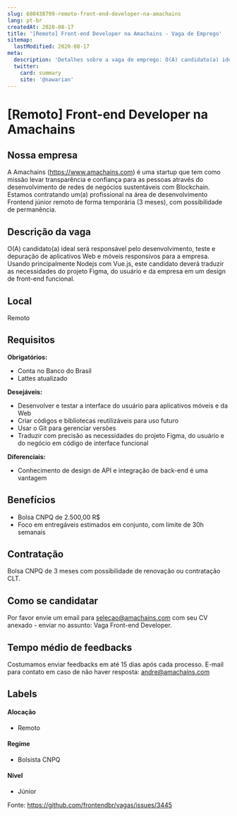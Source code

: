 ```yaml
---
slug: 680438799-remoto-front-end-developer-na-amachains
lang: pt-br
createdAt: 2020-08-17
title: '[Remoto] Front-end Developer na Amachains - Vaga de Emprego'
sitemap:
  lastModified: 2020-08-17
meta:
  description: 'Detalhes sobre a vaga de emprego: O(A) candidato(a) ideal será responsável pelo desenvolvimento, teste e depuração de aplicativos Web e móveis responsivos para a empresa. Usando principalmente Nodejs com Vue.js, este candidato deverá traduzir as necessidades do projeto Figma, do usuário e da empresa em um design de front-end funcional.'
  twitter:
    card: summary
    site: '@nawarian'
---
```


# [Remoto] Front-end Developer na Amachains

## Nossa empresa

A Amachains (https://www.amachains.com) é uma startup que tem como missão levar transparência e confiança para as pessoas através do desenvolvimento de redes de negócios sustentáveis com Blockchain. Estamos contratando um(a) profissional na área de desenvolvimento Frontend júnior remoto de forma temporária (3 meses), com possibilidade de permanência.

## Descrição da vaga

O(A) candidato(a) ideal será responsável pelo desenvolvimento, teste e depuração de aplicativos Web e móveis responsivos para a empresa. Usando principalmente Nodejs com Vue.js, este candidato deverá traduzir as necessidades do projeto Figma, do usuário e da empresa em um design de front-end funcional.

## Local

Remoto

## Requisitos

**Obrigatórios:**
- Conta no Banco do Brasil
- Lattes atualizado

**Desejáveis:**
- Desenvolver e testar a interface do usuário para aplicativos móveis e da Web
- Criar códigos e bibliotecas reutilizáveis para uso futuro
- Usar o Git para gerenciar versões
- Traduzir com precisão as necessidades do projeto Figma, do usuário e do negócio em código de interface funcional


**Diferenciais:**
- Conhecimento de design de API e integração de back-end é uma vantagem

## Benefícios

- Bolsa CNPQ de 2.500,00 R$
- Foco em entregáveis estimados em conjunto, com limite de 30h semanais

## Contratação

Bolsa CNPQ de 3 meses com possibilidade de renovação ou contratação CLT.

## Como se candidatar

Por favor envie um email para selecao@amachains.com com seu CV anexado - enviar no assunto: Vaga Front-end Developer.

## Tempo médio de feedbacks

Costumamos enviar feedbacks em até 15 dias após cada processo.
E-mail para contato em caso de não haver resposta: andre@amachains.com

## Labels
<!-- retire os labels que não fazem sentido à vaga -->

#### Alocação
- Remoto

#### Regime
- Bolsista CNPQ

#### Nível
- Júnior




Fonte: https://github.com/frontendbr/vagas/issues/3445